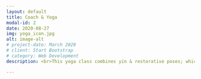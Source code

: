 ```yaml
---
layout: default
title: Coach & Yoga
modal-id: 2
date: 2020-08-27
img: yoga_icon.jpg
alt: image-alt
# project-date: March 2020
# client: Start Bootstrap
# category: Web Development
description: <br>This yoga class combines yin & restorative poses; which help to target the connective tissues, fascia, and ligaments in the body. To increase flexibility, circulation in the joints and relaxation. <br><br>This class has been designed this class is for women who:<br><br> + Would like to pay more attention to their body <br>+ Would like to increase their flexibility <br>+ Struggle with worry, stress, overwhelm, anxiety or depression<br> + Would like to improve their quality of sleep <br><br><b>Location:</b> Live Online Class<br><b>Time:</b> Fridays at 20:00-21:00 (CET)

---
```


